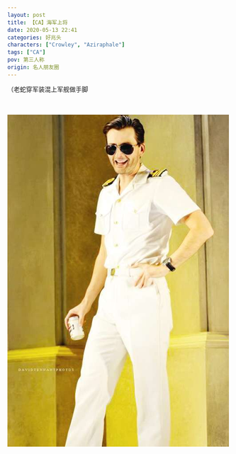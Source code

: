 ```yaml
---
layout: post
title: 【CA】海军上将
date: 2020-05-13 22:41
categories: 好兆头
characters: ["Crowley", "Aziraphale"]
tags: ["CA"]
pov: 第三人称
origin: 名人朋友圈
---
```


（老蛇穿军装混上军舰做手脚

<br><br>
![](https://raw.githubusercontent.com/junesirius/junesirius.github.io/master/assets/images/mrpyq/2020-05-13-CA-Marine-admiral.jpg)

